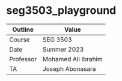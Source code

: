 # seg3503_playground

| Outline | Value |
| --- | --- |
| Course | SEG 3503 |
| Date | Summer 2023 |
| Professor | Mohamed Ali Ibrahim |
| TA | Joseph Abonasara |
